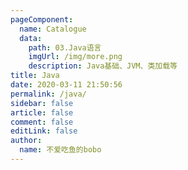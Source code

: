 ```yaml
---
pageComponent: 
  name: Catalogue
  data: 
    path: 03.Java语言
    imgUrl: /img/more.png
    description: Java基础、JVM、类加载等
title: Java
date: 2020-03-11 21:50:56
permalink: /java/
sidebar: false
article: false
comment: false
editLink: false
author: 
  name: 不爱吃鱼的bobo
---
```

